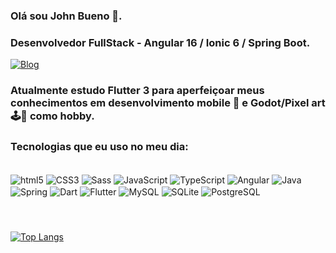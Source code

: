 ### Olá sou John Bueno 🖖. 
### Desenvolvedor FullStack - Angular 16 / Ionic 6 / Spring Boot. 

[![Blog](https://img.shields.io/badge/LinkedIn-0077B5?style=for-the-badge&logo=linkedin&logoColor=white)](https://www.linkedin.com/in/jo%C3%A3o-paulo-rodrigues-bueno-3b737919b/)

### Atualmente estudo Flutter 3 para aperfeiçoar meus conhecimentos em desenvolvimento mobile 📱 e Godot/Pixel art 🕹️👾 como hobby.

### Tecnologias que eu uso no meu dia:
<div style="display: inline_block;margin-bottom: 24px;">
</br>
 <img align="center" alt="html5" src="https://img.shields.io/badge/HTML5-E34F26?style=for-the-badge&logo=html5&logoColor=white" />
 <img align="center" alt="CSS3" src="https://img.shields.io/badge/CSS3-1572B6?style=for-the-badge&logo=css3&logoColor=white"  />
 <img align="center" alt="Sass" src="https://img.shields.io/badge/Sass-CC6699?style=for-the-badge&logo=sass&logoColor=white"  />
 <img align="center" alt="JavaScript" src="https://img.shields.io/badge/JavaScript-F7DF1E?style=for-the-badge&logo=javascript&logoColor=black"  />
 <img align="center" alt="TypeScript"  src="https://img.shields.io/badge/TypeScript-007ACC?style=for-the-badge& logo=typescript&logoColor=white" />
 <img align="center" alt="Angular" src="https://img.shields.io/badge/Angular-DD0031?style=for-the-badge&logo=angular&logoColor=white"  />
 <img align="center" alt="Java" src="https://img.shields.io/badge/Java-ED8B00?style=for-the-badge&logo=openjdk&logoColor=white"  />
 <img align="center" alt="Spring" src="https://img.shields.io/badge/Spring-6DB33F?style=for-the-badge&logo=spring&logoColor=white"  />
 <img align="center" alt="Dart" src="https://img.shields.io/badge/Dart-0175C2?style=for-the-badge&logo=dart&logoColor=white"/>
 <img align="center" alt="Flutter" src="https://img.shields.io/badge/Flutter-02569B?style=for-the-badge&logo=flutter&logoColor=white"  />
 <img align="center" alt="MySQL" src="https://img.shields.io/badge/MySQL-00000F?style=for-the-badge&logo=mysql&logoColor=white" />
 <img align="center" alt="SQLite" src="https://img.shields.io/badge/SQLite-07405E?style=for-the-badge&logo=sqlite&logoColor=white"  />
 <img align="center" alt="PostgreSQL" src="https://img.shields.io/badge/PostgreSQL-316192?style=for-the-badge&logo=postgresql&logoColor=white"  />
</div>
</br>

[![Top Langs](https://github-readme-stats.vercel.app/api/top-langs/?username=johnbuenodev&layout=donut)](https://github.com/johnbuenodev/github-readme-stats)
